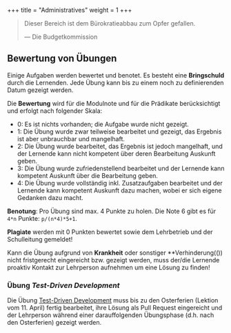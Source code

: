 +++
title = "Administratives"
weight = 1
+++

> Dieser Bereich ist dem Bürokratieabbau zum Opfer gefallen.
> 
> — Die Budgetkommission

## Bewertung von Übungen

Einige Aufgaben werden bewertet und benotet. Es besteht eine **Bringschuld** durch die Lernenden. Jede Übung kann bis zu einem noch zu definierenden Datum gezeigt werden.

Die **Bewertung** wird für die Modulnote und für die Prädikate berücksichtigt und erfolgt nach folgender Skala:

- 0: Es ist nichts vorhanden; die Aufgabe wurde nicht gezeigt.
- 1: Die Übung wurde zwar teilweise bearbeitet und gezeigt, das Ergebnis ist aber unbrauchbar und mangelhaft.
- 2: Die Übung wurde bearbeitet, das Ergebnis ist jedoch mangelhaft, und der Lernende kann nicht kompetent über deren Bearbeitung Auskunft geben.
- 3: Die Übung wurde zufriedenstellend bearbeitet und der Lernende kann kompetent Auskunft über die Bearbeitung geben.
- 4: Die Übung wurde vollständig inkl. Zusatzaufgaben bearbeitet und der Lernende kann kompetent Auskunft dazu machen, wobei er sich eigene Gedanken dazu macht.

**Benotung**: Pro Übung sind max. 4 Punkte zu holen. Die Note 6 gibt es für `4*n` Punkte: `p/(n*4)*5+1`.

**Plagiate** werden mit 0 Punkten bewertet sowie dem Lehrbetrieb und der Schulleitung gemeldet!

Kann die Übung aufgrund von **Krankheit** oder sonstiger **Verhinderung(()) nicht fristgerecht eingereicht bzw. gezeigt werden, muss der/die Lernende proaktiv Kontakt zur Lehrperson aufnehmen um eine Lösung zu finden!

### Übung _Test-Driven Development_

Die Übung [Test-Driven Development](https://github.com/m426-2025/test-driven-development) muss bis zu den Osterferien (Lektion vom 11. April) fertig bearbeitet, ihre Lösung als Pull Request eingereicht und der Lehrperson während einer darauffolgenden Übungsphase (d.h. nach den Osterferien) gezeigt werden.